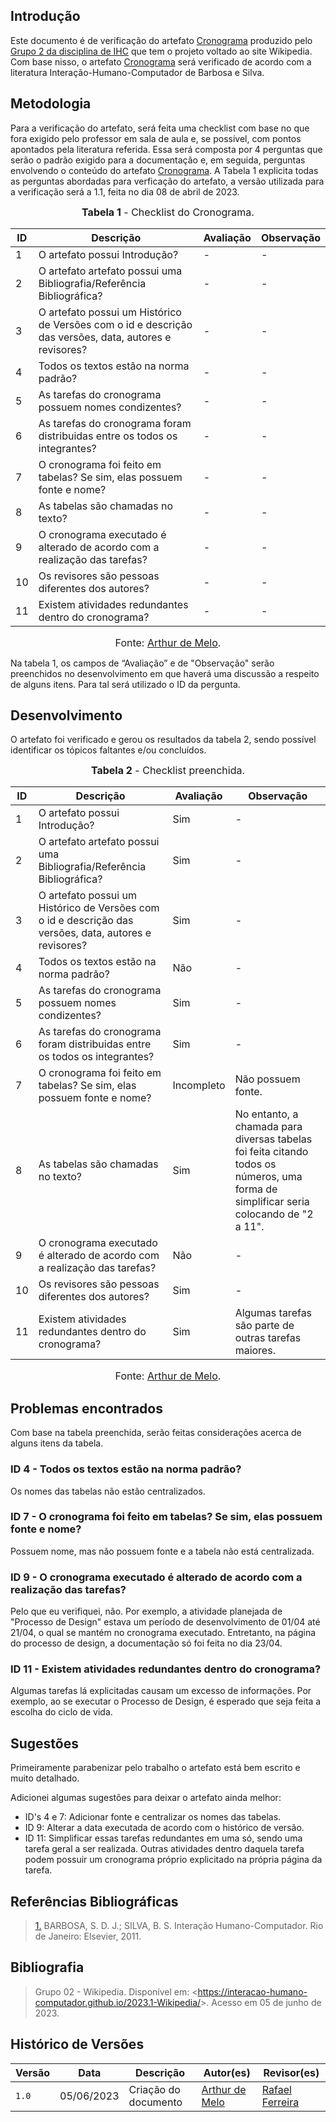 ## Introdução

Este documento é de verificação do artefato [Cronograma](https://interacao-humano-computador.github.io/2023.1-Wikipedia/planejamento/cronogramaPlanejado/) produzido pelo [Grupo 2 da disciplina de IHC](https://interacao-humano-computador.github.io/2023.1-Wikipedia/) que tem o projeto voltado ao site Wikipedia. Com base nisso, o artefato [Cronograma](https://interacao-humano-computador.github.io/2023.1-Wikipedia/planejamento/cronogramaPlanejado/) será verificado de acordo com a literatura Interação-Humano-Computador de Barbosa e Silva.

## Metodologia

Para a verificação do artefato, será feita uma checklist com base no que fora exigido pelo professor em sala de aula e, se possível, com pontos apontados pela literatura referida. Essa será composta por 4 perguntas que serão o padrão exigido para a documentação e, em seguida, perguntas envolvendo o conteúdo do artefato [Cronograma](https://interacao-humano-computador.github.io/2023.1-Wikipedia/planejamento/cronogramaPlanejado/). A Tabela 1 explicita todas as perguntas abordadas para verficação do artefato, a versão utilizada para a verificação será a 1.1, feita no dia 08 de abril de 2023.

<font size="3"><p style="text-align: center"><b>Tabela 1</b> - Checklist do Cronograma. </p></font>

| ID  | Descrição     | Avaliação | Observação |
|-----| --------------------------------------------------------------------------------------------------------------- | --------- | --------- |
| 1   | O artefato possui Introdução?                                                                          | -        | - |
| 2   | O artefato artefato possui uma Bibliografia/Referência Bibliográfica?                                  | -        | - |
| 3   | O artefato possui um Histórico de Versões com o id e descrição das versões, data, autores e revisores? | -        | - |
| 4   | Todos os textos estão na norma padrão?                                                                 | -        | - |
| 5   | As tarefas do cronograma possuem nomes condizentes?                    | -        | - |
| 6   | As tarefas do cronograma foram distribuidas entre os todos os integrantes?                                       | -        | - |
| 7   | O cronograma foi feito em tabelas? Se sim, elas possuem fonte e nome?             | -        | - |
| 8   | As tabelas são chamadas no texto?                       | -        | - |
| 9   | O cronograma executado é alterado de acordo com a realização das tarefas?               | -        | - |
| 10  | Os revisores são pessoas diferentes dos autores?                                    | -        | - |
| 11  | Existem atividades redundantes dentro do cronograma?                             | -        | - |

<font size="3"><p style="text-align: center">Fonte: [Arthur de Melo](https://github.com/arthurmlv).</p></font>

Na tabela 1, os campos de “Avaliação” e de "Observação" serão preenchidos no desenvolvimento em que haverá uma discussão a respeito de alguns itens. Para tal será utilizado o ID da pergunta.

## Desenvolvimento
O artefato foi verificado e gerou os resultados da tabela 2, sendo possível identificar os tópicos faltantes e/ou concluídos.

<font size="3"><p style="text-align: center"><b>Tabela 2</b> - Checklist preenchida. </p></font> 

| ID  | Descrição     | Avaliação | Observação |
|-----| --------------------------------------------------------------------------------------------------------------- | --------- | --------- |
| 1   | O artefato possui Introdução?                                                                          | Sim        | - |
| 2   | O artefato artefato possui uma Bibliografia/Referência Bibliográfica?                                  | Sim        | - |
| 3   | O artefato possui um Histórico de Versões com o id e descrição das versões, data, autores e revisores? | Sim        | - |
| 4   | Todos os textos estão na norma padrão?                                                                 | Não        | - |
| 5   | As tarefas do cronograma possuem nomes condizentes?                                                    | Sim        | - |
| 6   | As tarefas do cronograma foram distribuidas entre os todos os integrantes?                             | Sim        | - |
| 7   | O cronograma foi feito em tabelas? Se sim, elas possuem fonte e nome?                                  | Incompleto | Não possuem fonte. |
| 8   | As tabelas são chamadas no texto?                                                                      | Sim        | No entanto, a chamada para diversas tabelas foi feita citando todos os números, uma forma de simplificar seria colocando de "2 a 11". |
| 9   | O cronograma executado é alterado de acordo com a realização das tarefas?                              | Não      | - |
| 10  | Os revisores são pessoas diferentes dos autores?                                                       | Sim      | - |
| 11  | Existem atividades redundantes dentro do cronograma?                                                   | Sim      | Algumas tarefas são parte de outras tarefas maiores. |

<font size="3"><p style="text-align: center">Fonte: [Arthur de Melo](https://github.com/arthurmlv).</p></font>

## Problemas encontrados
Com base na tabela preenchida, serão feitas considerações acerca de alguns itens da tabela.

### ID 4 - Todos os textos estão na norma padrão? 
Os nomes das tabelas não estão centralizados.

### ID 7 - O cronograma foi feito em tabelas? Se sim, elas possuem fonte e nome? 
Possuem nome, mas não possuem fonte e a tabela não está centralizada.

### ID 9 - O cronograma executado é alterado de acordo com a realização das tarefas?
Pelo que eu verifiquei, não. Por exemplo, a atividade planejada de "Processo de Design" estava um período de desenvolvimento de 01/04 até 21/04, o qual se mantém no cronograma executado. Entretanto, na página do processo de design, a documentação só foi feita no dia 23/04.

### ID 11 - Existem atividades redundantes dentro do cronograma?
Algumas tarefas lá explicitadas causam um excesso de informações. Por exemplo, ao se executar o Processo de Design, é esperado que seja feita a escolha do ciclo de vida.

## Sugestões
Primeiramente parabenizar pelo trabalho o artefato está bem escrito e muito detalhado.

Adicionei algumas sugestões para deixar o artefato ainda melhor:

* ID's 4 e 7: Adicionar fonte e centralizar os nomes das tabelas.
* ID 9: Alterar a data executada de acordo com o histórico de versão.
* ID 11: Simplificar essas tarefas redundantes em uma só, sendo uma tarefa geral a ser realizada. Outras atividades dentro daquela tarefa podem possuir um cronograma próprio explicitado na própria página da tarefa.

## Referências Bibliográficas
> <a id="REF1" href="#anchor_1">1.</a> BARBOSA, S. D. J.; SILVA, B. S. Interação Humano-Computador. Rio de Janeiro: Elsevier, 2011.

## Bibliografia
>Grupo 02 - Wikipedia. Disponível em: <<https://interacao-humano-computador.github.io/2023.1-Wikipedia/>>. Acesso em 05 de junho de 2023.

## Histórico de Versões

Versão  |   Data   | Descrição | Autor(es) | Revisor(es)
--------- | ------ | ------ | ---------- | ----------
 `1.0` | 05/06/2023 | Criação do documento | [Arthur de Melo](https://github.com/arthurmlv) | [Rafael Ferreira](https://github.com/RafaelCLG0) |